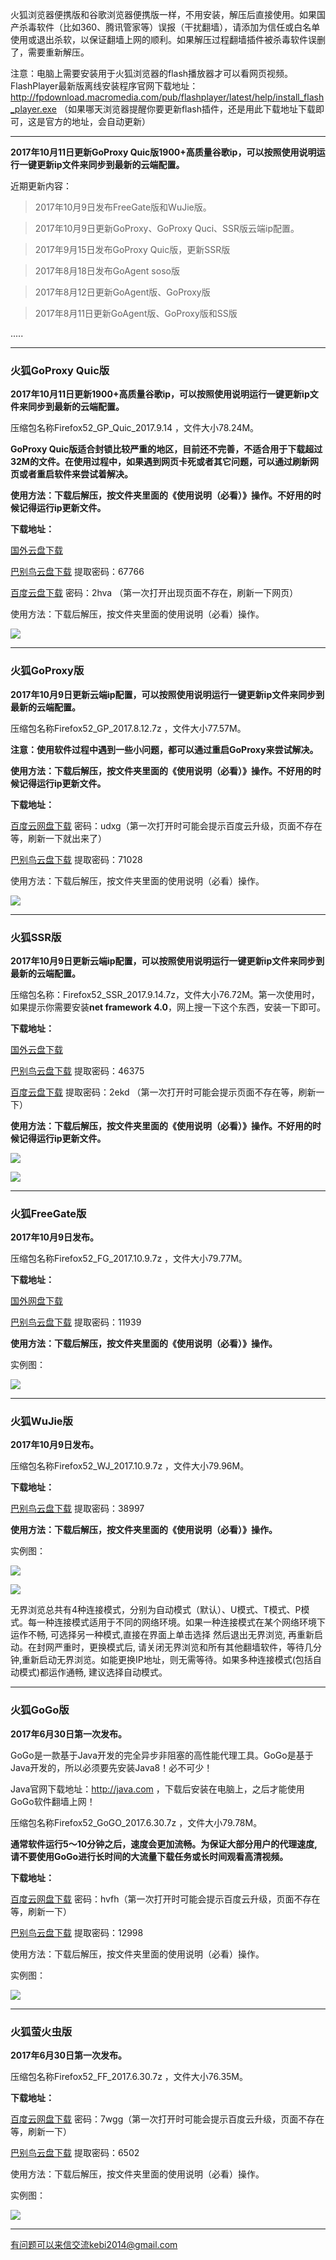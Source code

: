火狐浏览器便携版和谷歌浏览器便携版一样，不用安装，解压后直接使用。如果国产杀毒软件（比如360、腾讯管家等）误报（干扰翻墙），请添加为信任或白名单使用或退出杀软，以保证翻墙上网的顺利。如果解压过程翻墙插件被杀毒软件误删了，需要重新解压。

注意：电脑上需要安装用于火狐浏览器的flash播放器才可以看网页视频。FlashPlayer最新版离线安装程序官网下载地址：
http://fpdownload.macromedia.com/pub/flashplayer/latest/help/install_flash_player.exe （如果哪天浏览器提醒你要更新flash插件，还是用此下载地址下载即可，这是官方的地址，会自动更新）

***

**2017年10月11日更新GoProxy Quic版1900+高质量谷歌ip，可以按照使用说明运行一键更新ip文件来同步到最新的云端配置。**

近期更新内容：

> 2017年10月9日发布FreeGate版和WuJie版。

> 2017年10月9日更新GoProxy、GoProxy Quci、SSR版云端ip配置。

> 2017年9月15日发布GoProxy Quic版，更新SSR版

> 2017年8月18日发布GoAgent soso版

> 2017年8月12日更新GoAgent版、GoProxy版

> 2017年8月11日更新GoAgent版、GoProxy版和SS版

.....

***

### 火狐GoProxy Quic版

**2017年10月11日更新1900+高质量谷歌ip，可以按照使用说明运行一键更新ip文件来同步到最新的云端配置。**

压缩包名称Firefox52_GP_Quic_2017.9.14 ，文件大小78.24M。

**GoProxy Quic版适合封锁比较严重的地区，目前还不完善，不适合用于下载超过32M的文件。在使用过程中，如果遇到网页卡死或者其它问题，可以通过刷新网页或者重启软件来尝试着解决。**

**使用方法：下载后解压，按文件夹里面的《使用说明（必看）》操作。不好用的时候记得运行ip更新文件。**

**下载地址：**

[国外云盘下载](https://nofile.io/f/3R9yK5hhZJt/Firefox52_GP_Quic_2017.9.14.7z) 

[巴别鸟云盘下载](http://www.babel.cc/share.do?s=4037529818847718) 提取密码：67766

[百度云盘下载](https://pan.baidu.com/s/1dEJYZdB) 密码：2hva （第一次打开出现页面不存在，刷新一下网页）

使用方法：下载后解压，按文件夹里面的使用说明（必看）操作。

![](https://raw.githubusercontent.com/Alvin9999/pac2/master/softimag/52firefoxgp001.png)


***


### 火狐GoProxy版

**2017年10月9日更新云端ip配置，可以按照使用说明运行一键更新ip文件来同步到最新的云端配置。**

压缩包名称Firefox52_GP_2017.8.12.7z ，文件大小77.57M。


**注意：使用软件过程中遇到一些小问题，都可以通过重启GoProxy来尝试解决。**

**使用方法：下载后解压，按文件夹里面的《使用说明（必看）》操作。不好用的时候记得运行ip更新文件。**

**下载地址：**

[百度云网盘下载](http://pan.baidu.com/s/1jIzKoVO) 密码：udxg（第一次打开时可能会提示百度云升级，页面不存在等，刷新一下就出来了）

[巴别鸟云盘下载](https://www.babel.cc/share.do?s=8012657216780421) 提取密码：71028


使用方法：下载后解压，按文件夹里面的使用说明（必看）操作。

![](https://raw.githubusercontent.com/Alvin9999/pac2/master/softimag/52firefoxgp001.png)


***

### 火狐SSR版

**2017年10月9日更新云端ip配置，可以按照使用说明运行一键更新ip文件来同步到最新的云端配置。**

压缩包名称：Firefox52_SSR_2017.9.14.7z，文件大小76.72M。第一次使用时，如果提示你需要安装**net framework 4.0**，网上搜一下这个东西，安装一下即可。

**下载地址：**

[国外云盘下载](https://nofile.io/f/oDCfmCekUQT/Firefox52_SSR_2017.9.14.7z.7z) 

[巴别鸟云盘下载](http://www.babel.cc/share.do?s=6406858396691881) 提取密码：46375

[百度云盘下载](https://pan.baidu.com/s/1jHEzey6) 提取密码：2ekd （第一次打开时可能会提示页面不存在等，刷新一下）

**使用方法：下载后解压，按文件夹里面的《使用说明（必看）》操作。不好用的时候记得运行ip更新文件。**

![](https://raw.githubusercontent.com/Alvin9999/pac2/master/softimag/52firefoxss001.png)

![](https://raw.githubusercontent.com/Alvin9999/pac2/master/ss001.PNG)


***


### 火狐FreeGate版

**2017年10月9日发布。**

压缩包名称Firefox52_FG_2017.10.9.7z  ，文件大小79.77M。

**下载地址：**

[国外网盘下载](https://nofile.io/f/z7EFydYQtZV#070561b436fa01cb) 

[巴别鸟云盘下载](http://www.babel.cc/share.do?s=1885416349677891) 提取密码：11939

**使用方法：下载后解压，按文件夹里面的《使用说明（必看）》操作。**

实例图：

![](https://raw.githubusercontent.com/Alvin9999/PAC/master/download/52freegate.PNG)


***

### 火狐WuJie版

**2017年10月9日发布。**

压缩包名称Firefox52_WJ_2017.10.9.7z  ，文件大小79.96M。

**下载地址：**

[巴别鸟云盘下载](http://www.babel.cc/share.do?s=604665650110588) 提取密码：38997


**使用方法：下载后解压，按文件夹里面的《使用说明（必看）》操作。**

实例图：

![](https://raw.githubusercontent.com/Alvin9999/PAC/master/download/52wujie1.PNG)

![](https://raw.githubusercontent.com/Alvin9999/PAC/master/download/wujie2.png)

无界浏览总共有4种连接模式，分别为自动模式（默认）、U模式、T模式、P模式。每一种连接模式适用于不同的网络环境。如果一种连接模式在某个网络环境下运作不畅, 可选择另一种模式,直接在界面上单击选择 然后退出无界浏览, 再重新启动。在封网严重时，更换模式后, 请关闭无界浏览和所有其他翻墙软件，等待几分钟,重新启动无界浏览。如能更换IP地址，则无需等待。如果多种连接模式(包括自动模式)都运作通畅, 建议选择自动模式。


***

### 火狐GoGo版

**2017年6月30日第一次发布。**

GoGo是一款基于Java开发的完全异步非阻塞的高性能代理工具。GoGo是基于Java开发的，所以必须要先安装Java8！必不可少！

Java官网下载地址：http://java.com ，下载后安装在电脑上，之后才能使用GoGo软件翻墙上网！

压缩包名称Firefox52_GoGO_2017.6.30.7z ，文件大小79.78M。

**通常软件运行5～10分钟之后，速度会更加流畅。为保证大部分用户的代理速度, 请不要使用GoGo进行长时间的大流量下载任务或长时间观看高清视频。**


**下载地址：**

[百度云网盘下载](http://pan.baidu.com/s/1qXNBOdA) 密码：hvfh（第一次打开时可能会提示百度云升级，页面不存在等，刷新一下）

[巴别鸟云盘下载](http://www.babel.cc/share.do?s=975553020309647) 提取密码：12998


使用方法：下载后解压，按文件夹里面的使用说明（必看）操作。

实例图：

![](https://raw.githubusercontent.com/Alvin9999/pac2/master/火狐GoGo1.png)

***

### 火狐萤火虫版

**2017年6月30日第一次发布。**

压缩包名称Firefox52_FF_2017.6.30.7z ，文件大小76.35M。

**下载地址：**

[百度云网盘下载](http://pan.baidu.com/s/1pLCyIiZ) 密码：7wgg（第一次打开时可能会提示百度云升级，页面不存在等，刷新一下）

[巴别鸟云盘下载](http://www.babel.cc/share.do?s=3806614586666996) 提取密码：6502


使用方法：下载后解压，按文件夹里面的使用说明（必看）操作。

实例图：

![](https://raw.githubusercontent.com/Alvin9999/pac2/master/火狐FF1.png)

***

有问题可以来信交流kebi2014@gmail.com